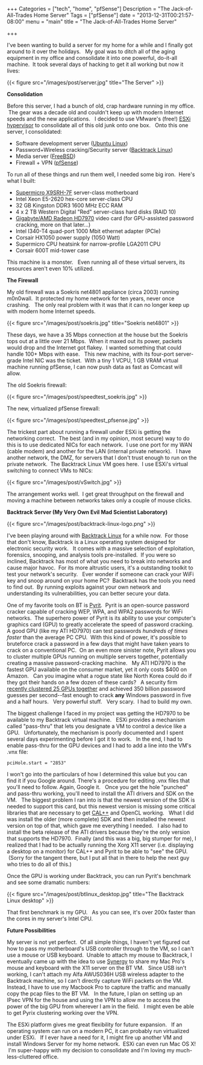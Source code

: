 +++
Categories = ["tech", "home", "pfSense"]
Description = "The Jack-of-All-Trades Home Server"
Tags = ["pfSense"]
date = "2013-12-31T00:21:57-08:00"
menu = "main"
title = "The Jack-of-All-Trades Home Server"

+++

I've been wanting to build a server for my home for a while and I finally got around to it over the holidays. &nbsp; My goal was to ditch all of the aging equipment in my office and consolidate it into one powerful, do-it-all machine. &nbsp;It took several days of hacking to get it all working but now it lives:

{{< figure src="/images/post/server.jpg" title="The Server" >}}

**Consolidation**

Before this server, I had a bunch of old, crap hardware running in my office. &nbsp;The gear was a decade old and couldn't keep up with modern Internet speeds and the new applications. &nbsp; I decided to use VMware's (free!) [ESXi hypervisor](http://www.vmware.com/products/vsphere-hypervisor/overview.html) to consolidate all of this old junk onto one box. &nbsp; Onto this one server, I consolidated:

*   Software development server ([Ubuntu Linux](http://www.ubuntu.com/))
*   Password+Wireless cracking/Security server ([Backtrack Linux](http://backtrack-linux.org/))
*   Media server ([FreeBSD](http://freebsd.org))
*   Firewall + VPN ([pfSense](http://www.pfsense.org))&nbsp;

To run all of these things and run them well, I needed some big iron. &nbsp;Here's what I built:

*   [Supermicro X9SRH-7F](http://www.supermicro.com/products/motherboard/xeon/c600/x9srh-7f.cfm) server-class motherboard
*   Intel Xeon E5-2620 hex-core server-class CPU
*   32 GB Kingston DDR3 1600 MHz ECC RAM
*   4 x 2 TB Western Digital "Red" server-class hard disks (RAID 10)
*   [Gigabyte/AMD Radeon HD7970](Gigabyte/AMD%20Radeon%20HD7970) video card (for GPU-assisted password cracking, more on that later...)
*   Intel I340-T4 quad-port 1000 Mbit ethernet adapter (PCIe)
*   Corsair HX1050 power supply (1050 Watt)
*   Supermicro CPU heatsink for narrow-profile LGA2011 CPU
*   Corsair 600T mid-tower case

This machine is a monster. &nbsp; Even running all of these virtual servers, its resources aren't even 10% utilized.

**The Firewall**

My old firewall was a Soekris net4801 appliance (circa 2003) running m0n0wall. &nbsp;It protected my home network for ten years, never once crashing. &nbsp; The only real problem with it was that it can no longer keep up with modern home Internet speeds. &nbsp;

{{< figure src="/images/post/soekris.jpg" title="Soekris net4801" >}}

These days, we have a 35 Mbps connection at the house but the Soekris tops out at a little over 21 Mbps. &nbsp;When it maxed out its power, packets would drop and the Internet got flakey. &nbsp;I wanted something that could handle 100+ Mbps with ease. &nbsp; This new machine, with its four-port server-grade Intel NIC was the ticket. &nbsp;With a tiny 1 VCPU, 1 GB VRAM virtual machine running pfSense, I can now push data as fast as Comcast will allow.

The old Soekris firewall:

{{< figure src="/images/post/speedtest_soekris.jpg" >}}

The new, virtualized pfSense firewall:

{{< figure src="/images/post/speedtest_pfsense.jpg" >}}

The trickest part about running a firewall under ESXi is getting the networking correct. &nbsp;The best (and in my opinion, most secure) way to do this is to use dedicated NICs for each network. &nbsp;I use one port for my WAN (cable modem) and another for the LAN (internal private network). &nbsp; I have another network, the DMZ, for servers that I don't trust enough to run on the private network. &nbsp;The Backtrack Linux VM goes here. &nbsp;I use ESXi's virtual switching to connect VMs to NICs:

{{< figure src="/images/post/vSwitch.jpg" >}}

The arrangement works well. &nbsp;I get great throughput on the firewall and moving a machine between networks takes only a couple of mouse clicks.

**Backtrack Server (My Very Own Evil Mad Scientist Laboratory)**

{{< figure src="/images/post/backtrack-linux-logo.png" >}}


I've been playing around with [Backtrack Linux](http://backtrack-linux.org) for a while now. &nbsp;For those that don't know, Backtrack is a Linux operating system designed for electronic security work. &nbsp; It comes with a massive selection of exploitation, forensics, snooping, and analysis tools pre-installed. &nbsp;If you were so inclined, Backtrack has most of what you need to break into networks and cause major havoc. &nbsp;For its more altrustic users, it's a outstanding toolkit to test your network's security. &nbsp; Ever wonder if someone can crack your WiFi key and snoop around on your home PC? &nbsp;Backtrack has the tools you need to find out. &nbsp;By running exploits against your own network and understanding its vulnerabilities, you can better secure your data.

One of my favorite tools on BT is [Pyrit](http://code.google.com/p/pyrit/). &nbsp;Pyrit is an open-source password cracker capable of cracking WEP, WPA, and WPA2 passwords for WiFi networks. &nbsp;The superhero power of Pyrit is its ability to use your computer's graphics card (GPU) to greatly accelerate the speed of password cracking. &nbsp; A good GPU (like my ATI HD7970) can test passwords _hundreds of times faster_ than the average PC CPU. &nbsp;With this kind of power, it's possible to bruteforce crack a password in a few days that might have taken years to crack on a conventional PC. &nbsp;On an even more sinister note, Pyrit allows you to cluster multiple GPUs running on multiple servers together, potentially creating a massive password-cracking machine. &nbsp; My ATI HD7970 is the fastest GPU available on the consumer market, yet it only costs $400 on Amazon. &nbsp; Can you imagine what a rogue state like North Korea could do if they got their hands on a few dozen of these cards? &nbsp; A security firm [recently clustered 25 GPUs together](http://www.techspot.com/news/51044-25-gpu-cluster-can-brute-force-windows-password-in-record-time.html) and achieved 350 billion password guesses per second--fast enough to crack **any** Windows password in five and a half hours. &nbsp; Very powerful stuff. &nbsp; Very scary. &nbsp;I had to build my own.

The biggest challenge I faced in my project was getting the HD7970 to be available to my Backtrack virtual machine. &nbsp; ESXi provides a mechanism called "pass-thru" that lets you designate a VM to control a device like a GPU. &nbsp; Unfortunately, the mechanism is poorly documented and I spent several days experimenting before I got it to work. &nbsp; In the end, I had to enable pass-thru for the GPU devices and I had to add a line into the VM's .vnx file:

`pciHole.start = "2853"`

I won't go into the particulars of how I determined this value but you can find it if you Google around. There's a procedure for editing .vnx files that you'll need to follow. Again, Google it. &nbsp; Once you get the hole "punched" and pass-thru working, you'll need to install the ATI drivers and SDK on the VM. &nbsp; The biggest problem I ran into is that the newest version of the SDK is needed to support this card, but this newest version is missing some critical libraries that are necessary to get [CAL++](http://calpp.sourceforge.net/) and OpenCL working. &nbsp; What I did was install the older (more complete) SDK and then installed the newest version on top of that, which gave me everything I needed. &nbsp; I also had to install the beta release of the ATI drivers because they're the only version that supports the HD7970. &nbsp;Finally (and this was a big, big stumper for me), I realized that I had to be actually running the Xorg X11 server (i.e. displaying a desktop on a monitor) for CAL++ and Pyrit to be able to "see" the GPU. &nbsp;(Sorry for the tangent there, but I put all that in there to help the next guy who tries to do all of this.)

Once the GPU is working under Backtrack, you can run Pyrit's benchmark and see some dramatic numbers:

{{< figure src="/images/post/btlinux_desktop.jpg" title="The Backtrack Linux desktop" >}}

That first benchmark is my GPU. &nbsp; As you can see, it's over 200x faster than the cores in my server's Intel CPU.

**Future Possibilities**

My server is not yet perfect. &nbsp;Of all simple things, I haven't yet figured out how to pass my motherboard's USB controller through to the VM, so I can't use a mouse or USB keyboard. &nbsp;Unable to attach my mouse to Backtrack, I eventually came up with the idea to use [Synergy](synergy-foss.org/) to share my Mac Pro's mouse and keyboard with the X11 server on the BT VM. &nbsp; Since USB isn't working, I can't attach my Alfa AWUS036H USB wireless adapter to the Backtrack machine, so I can't directly capture WiFi packets on the VM. &nbsp; Instead, I have to use my Macbook Pro to capture the traffic and manually copy the pcap files to the BT VM. &nbsp; In the future, I plan on setting up an IPsec VPN for the house and using the VPN to allow me to access the power of the big GPU from wherever I am in the field. &nbsp; I might even be able to get Pyrix clustering working over the VPN.

The ESXi platform gives me great flexibility for future expansion. &nbsp; If an operating system can run on a modern PC, it can probably run virtualized under ESXi. &nbsp; If I ever have a need for it, I might fire up another VM and install Windows Server for my home network. &nbsp;ESXi can even run Mac OS X! &nbsp;I'm super-happy with my decision to consolidate and I'm loving my much-less-cluttered office.
